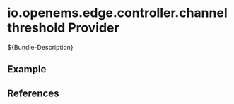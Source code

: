 # io.openems.edge.controller.channelthreshold Provider

${Bundle-Description}

## Example

## References

